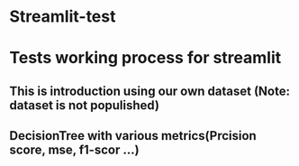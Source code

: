 # Streamlit-test


# Tests working process for streamlit
## This is introduction using our own dataset (Note: dataset is not populished)
## DecisionTree with various metrics(Prcision score, mse, f1-scor ...)

